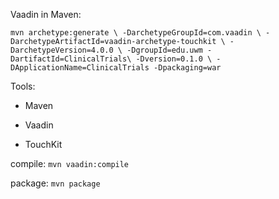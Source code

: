 Vaadin in Maven:

`mvn archetype:generate \
    -DarchetypeGroupId=com.vaadin \
    -DarchetypeArtifactId=vaadin-archetype-touchkit \
    -DarchetypeVersion=4.0.0 \
    -DgroupId=edu.uwm -DartifactId=ClinicalTrials\
    -Dversion=0.1.0 \
    -DApplicationName=ClinicalTrials -Dpackaging=war
`

Tools:

- Maven

- Vaadin

- TouchKit

compile:
`mvn vaadin:compile`

package:
`mvn package`
